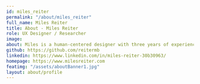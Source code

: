 ```yaml
---
id: miles_reiter
permalink: "/about/miles_reiter"
full_name: Miles Reiter
title: About - Miles Reiter
role: UX Designer / Researcher
image:
about: Miles is a human-centered designer with three years of experience working with a variety of early-stage startups across both Design and Product Management. He's passionate about leveraging and scaling user research to better target meaningful outcomes for users and to ensure every part of an experience plays its role in helping to attain them. Outside of work Miles can often be found dabbling in music production and photography, or diving into his ever-in-rotation stacks of books.
github: https://github.com/reitermb
linkedin: https://www.linkedin.com/in/miles-reiter-30b30963/
homepage: https://www.milesreiter.com
featimg: "/assets/aboutBanner1.jpg"
layout: about/profile
---
```

